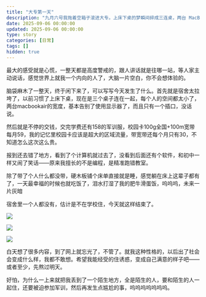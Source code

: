 ```yaml
---
title: "大专第一天"
description: "九月六号我拖着空箱子滚进大专。上床下桌的梦瞬间碎成三连桌，两台 MacBook Air 宽的小台面连显示器都塞不下；交完学费又被 158 军训服＋59 校园卡二次收割。内向社恐全程警戒，等别人先开口，这就是十八岁的大学第一天，心慌却还得被迫继续。"
date: 2025-09-06 00:00:00
updated: 2025-09-06 00:00:00
type: story
categories: [日常]
tags: []
hidden: true
---
```


最大的感受就是心慌，一整天都是高度警戒的，跟人讲话就是往哪一站，等人家主动说话，感觉世界上就我一个内向的人了，大脑一片空白，你不会想体验的。

脑袋麻木了一整天，终于闲下来了，可以写写今天发生了什么。首先就是宿舍太拉垮了，以前习惯了上床下桌，现在是三个桌子连在一起，每个人的空间都太小了，两台macbookair的宽度，基本告别了使用显示器了，而且只有一个插口，没话说。

然后就是不停的交钱，交完学费还有158的军训服，校园卡100g全国+100m宽带每月59，我的记忆里校园卡应该是超大的区域流量，带宽带还每个月只有30，不知道怎么这次这么贵。

报到还去错了地方，看到了个计算机就过去了，没看到后面还有个软件，和初中一样又闹了笑话——原来我擅长的不是编程，是精准跑错教室。

除了带了个人什么都没带，硬木板铺个床单直接就是睡，感觉躺在床上这辈子都有了，一天最幸福的时候也就吃饭了，泪水打湿了我的肥牛滑蛋饭，呜呜呜，未来一片灰暗

宿舍里一个人都没有，估计是不在学校住，今天就这样结束了。

![](https://img.shenley.top/IMG_20250906_185521.jpg)

![](https://img.shenley.top/IMG_20250906_185527.jpg)

![](https://img.shenley.top/wx_camera_1757147819510.jpg)

白天想了很多内容，到了网上就忘光了，不管了。就我这种性格的，以后出了社会会变成什么样，我都不敢想。希望我能经受的住诱惑，变成自己满意的样子吧——或者至少，先熬过明天。

好怕，为什么一上来就把我丢到了一个陌生地方，全是陌生的人，要和陌生的人一起住，还要被迫参加军训，然后再发生点尴尬的事，呜呜呜呜呜呜呜。